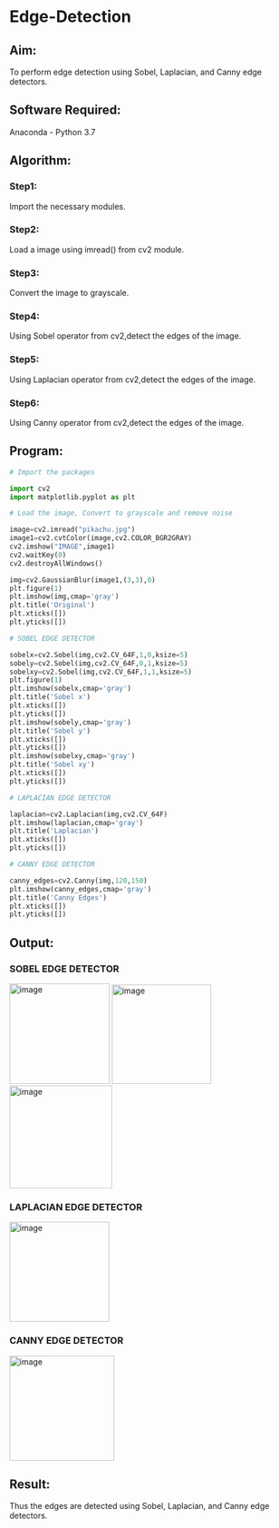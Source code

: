 # Edge-Detection
## Aim:
To perform edge detection using Sobel, Laplacian, and Canny edge detectors.

## Software Required:
Anaconda - Python 3.7

## Algorithm:
### Step1:
Import the necessary modules.
### Step2:
Load a image using imread() from cv2 module.

### Step3:
Convert the image to grayscale.

### Step4:
Using Sobel operator from cv2,detect the edges of the image.

### Step5:
Using Laplacian operator from cv2,detect the edges of the image.

### Step6:
Using Canny operator from cv2,detect the edges of the image.
 
## Program:
``` Python
# Import the packages

import cv2
import matplotlib.pyplot as plt

# Load the image, Convert to grayscale and remove noise

image=cv2.imread("pikachu.jpg")
image1=cv2.cvtColor(image,cv2.COLOR_BGR2GRAY)
cv2.imshow("IMAGE",image1)
cv2.waitKey(0)
cv2.destroyAllWindows()

img=cv2.GaussianBlur(image1,(3,3),0)
plt.figure(1)
plt.imshow(img,cmap='gray')
plt.title('Original')
plt.xticks([])
plt.yticks([])

# SOBEL EDGE DETECTOR

sobelx=cv2.Sobel(img,cv2.CV_64F,1,0,ksize=5)
sobely=cv2.Sobel(img,cv2.CV_64F,0,1,ksize=5)
sobelxy=cv2.Sobel(img,cv2.CV_64F,1,1,ksize=5)
plt.figure(1)
plt.imshow(sobelx,cmap='gray')
plt.title('Sobel x')
plt.xticks([])
plt.yticks([])
plt.imshow(sobely,cmap='gray')
plt.title('Sobel y')
plt.xticks([])
plt.yticks([])
plt.imshow(sobelxy,cmap='gray')
plt.title('Sobel xy')
plt.xticks([])
plt.yticks([])

# LAPLACIAN EDGE DETECTOR

laplacian=cv2.Laplacian(img,cv2.CV_64F)
plt.imshow(laplacian,cmap='gray')
plt.title('Laplacian')
plt.xticks([])
plt.yticks([])

# CANNY EDGE DETECTOR

canny_edges=cv2.Canny(img,120,150)
plt.imshow(canny_edges,cmap='gray')
plt.title('Canny Edges')
plt.xticks([])
plt.yticks([])
```
## Output:
### SOBEL EDGE DETECTOR

<img width="177" alt="image" src="https://user-images.githubusercontent.com/75413726/168777309-978e7e01-2232-42d0-9581-e4a4d23f05a4.png">

<img width="175" alt="image" src="https://user-images.githubusercontent.com/75413726/168777383-d6cfcd47-8c9b-43a4-a6c1-b795e1e9800e.png">

<img width="181" alt="image" src="https://user-images.githubusercontent.com/75413726/168777485-77c6a645-eb91-4c7b-9e00-b8ba9b380412.png">

### LAPLACIAN EDGE DETECTOR

<img width="176" alt="image" src="https://user-images.githubusercontent.com/75413726/168777556-0a7d3f30-f2bd-49eb-92f1-087cfb91232a.png">

### CANNY EDGE DETECTOR

<img width="185" alt="image" src="https://user-images.githubusercontent.com/75413726/168777666-96391f0d-87d9-44a0-9cab-b4989ed2a76d.png">


## Result:
Thus the edges are detected using Sobel, Laplacian, and Canny edge detectors.
